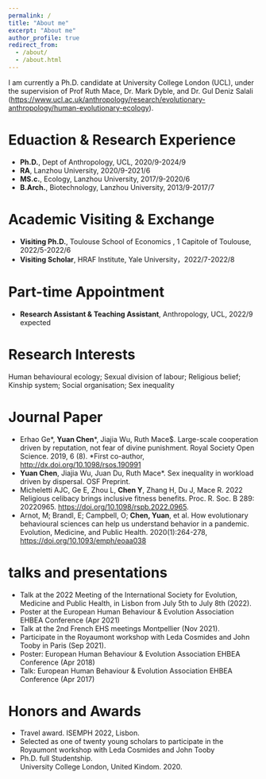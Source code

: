 ```yaml
---
permalink: /
title: "About me"
excerpt: "About me"
author_profile: true
redirect_from: 
  - /about/
  - /about.html
---
```

I am currently a Ph.D. candidate at University College London (UCL), under the supervision of Prof Ruth Mace, Dr. Mark Dyble, and Dr. Gul Deniz Salali (https://www.ucl.ac.uk/anthropology/research/evolutionary-anthropology/human-evolutionary-ecology).

# Eduaction & Research Experience
* **Ph.D.**, Dept of Anthropology, UCL, 2020/9-2024/9
* **RA**, Lanzhou University, 2020/9-2021/6
* **MS.c.**, Ecology, Lanzhou University, 2017/9-2020/6
* **B.Arch.**, Biotechnology, Lanzhou University, 2013/9-2017/7

# Academic Visiting & Exchange
* **Visiting Ph.D.**, Toulouse School of Economics , 1 Capitole of Toulouse, 2022/5-2022/6
* **Visiting Scholar**, HRAF Institute, Yale University，2022/7-2022/8

# Part-time Appointment
* **Research Assistant & Teaching Assistant**, Anthropology, UCL, 2022/9 expected

# Research Interests
Human behavioural ecology; Sexual division of labour; Religious belief; Kinship system; Social organisation; Sex inequality

# Journal Paper
* Erhao Ge*, **Yuan Chen***, Jiajia Wu, Ruth Mace$. Large-scale cooperation driven by reputation, not fear of divine punishment. Royal Society Open Science. 2019, 6 (8). *First co-author, http://dx.doi.org/10.1098/rsos.190991
* **Yuan Chen**, Jiajia Wu, Juan Du, Ruth Mace*. Sex inequality in workload driven by dispersal. OSF Preprint.
* Micheletti AJC, Ge E, Zhou L, **Chen Y**, Zhang H, Du J, Mace R. 2022 Religious celibacy brings inclusive fitness benefits. Proc. R. Soc. B 289: 20220965. https://doi.org/10.1098/rspb.2022.0965.
* Arnot, M; Brandl, E; Campbell, O; **Chen, Yuan**, et al. How evolutionary behavioural sciences can help us understand behavior in a pandemic. Evolution, Medicine, and Public Health. 2020(1):264-278, https://doi.org/10.1093/emph/eoaa038


# talks and presentations
* Talk at the 2022 Meeting of the International Society for Evolution, Medicine and Public Health, in Lisbon from July 5th to July 8th (2022).
* Poster at the European Human Behaviour & Evolution Association EHBEA Conference (Apr 2021)
* Talk at the 2nd French EHS meetings Montpellier (Nov 2021).
* Participate in the Royaumont workshop with Leda Cosmides and John Tooby in Paris (Sep 2021).
* Poster: European Human Behaviour & Evolution Association EHBEA Conference (Apr 2018)
* Talk: European Human Behaviour & Evolution Association EHBEA Conference (Apr 2017)


# Honors and Awards
* Travel award. ISEMPH 2022, Lisbon. 
* Selected as one of twenty young scholars to participate in the Royaumont workshop with Leda Cosmides and John Tooby
* Ph.D. full Studentship. <br> University College London, United Kindom. 2020.

<!---Activity and Service--->
<!---Experience--->
